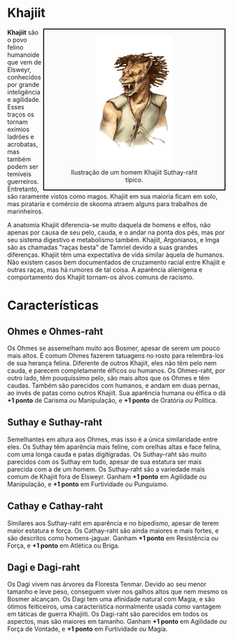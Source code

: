 # Khajiit

<div style="float: right; margin-right: 1%; background: #fbfbfc; border: 2px black solid;">
	<figure>
		<center><img src="/uploads/races/khajiit.png"
			height="300"
			alt="Khajiit">
		<figcaption style="margin-left: 2%; margin-right: 2%;">Ilustração de um homem Khajiit Suthay-raht típico.</figcaption></center>
	</figure>
</div>

**Khajiit** são o povo felino humanoide que vem de Elsweyr, conhecidos por grande inteligência e agilidade. Esses traços os tornam exímios ladrões e acrobatas, mas também podem ser temíveis guerreiros. Entretanto, são raramente vistos como magos. Khajiit em sua maioria ficam em solo, mas pirataria e comércio de skooma atraem alguns para trabalhos de marinheiros.

A anatomia Khajiit diferencia-se muito daquela de homens e elfos, não apenas por causa de seu pelo, cauda, e o andar na ponta dos pés, mas por seu sistema digestivo e metabolismo também. Khajiit, Argonianos, e Imga são as chamadas "raças besta" de Tamriel devido a suas grandes diferenças. Khajiit têm uma expectativa de vida similar àquela de humanos. Não existem casos bem documentados de cruzamento racial entre Khajiit e outras raças, mas há rumores de tal coisa. A aparência alienígena e comportamento dos Khajiit tornam-os alvos comuns de racismo.

# Características
## Ohmes e Ohmes-raht
Os Ohmes se assemelham muito aos Bosmer, apesar de serem um pouco mais altos. É comum Ohmes fazerem tatuagens no rosto para relembra-los de sua herança felina. Diferente de outros Khajiit, eles não têm pelo nem cauda, e parecem completamente élficos ou humanos. Os Ohmes-raht, por outro lado, têm pouquíssimo pelo, são mais altos que os Ohmes e têm caudas. Também são parecidos com humanos, e andam em duas pernas, ao invés de patas como outros Khajiit. Sua aparência humana ou élfica o dá **+1 ponto** de Carisma *ou* Manipulação, e **+1 ponto** de Oratória *ou* Política.

## Suthay e Suthay-raht
Semelhantes em altura aos Ohmes, mas isso é a única similaridade entre eles. Os Suthay têm aparência mais feline, com orelhas altas e face felina, com uma longa cauda e patas digitígradas. Os Suthay-raht são muito parecidos com os Suthay em tudo, apesar de sua estatura ser mais parecida com a de um homem. Os Suthay-raht são a variedade mais comum de Khajiit fora de Elsweyr. Ganham **+1 ponto** em Agilidade *ou* Manipulação, e **+1 ponto** em Furtividade *ou* Punguismo. 

## Cathay e Cathay-raht
Similares aos Suthay-raht em aparência e no bipedismo, apesar de terem maior estatura e força. Os Cathay-raht são ainda maiores e mais fortes, e são descritos como homens-jaguar. Ganham **+1 ponto** em Resistência *ou* Força, e **+1 ponto** em Atlética ou Briga.

## Dagi e Dagi-raht
Os Dagi vivem nas árvores da Floresta Tenmar. Devido ao seu menor tamanho e leve peso, conseguem viver nos galhos altos que nem mesmo os Bosmer alcançam. Os Dagi tem uma afinidade natural com Magia, e são ótimos feiticeiros, uma característica normalmente usada como vantagem em táticas de guerra Khajiiti. Os Dagi-raht são parecidos em todos os aspectos, mas são maiores em tamanho. Ganham **+1 ponto** em Agilidade *ou* Força de Vontade, e **+1 ponto** em Furtividade *ou* Magia.